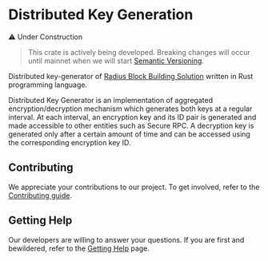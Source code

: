 # Distributed Key Generation

:warning: Under Construction
> This crate is actively being developed. Breaking changes will occur until mainnet when we will start [Semantic Versioning](https://semver.org/).

Distributed key-generator of [Radius Block Building Solution](https://github.com/radiusxyz/radius-docs-bbs/blob/main/docs/radius_block_building_solution.md) written in Rust programming language.

Distributed Key Generator is an implementation of aggregated encryption/decryption mechanism which generates both keys at a regular interval. At each interval, an encryption key and its ID pair is generated and made accessible to other entities such as Secure RPC. A decryption key is generated only after a certain amount of time and can be accessed using the corresponding encryption key ID.

## Contributing
We appreciate your contributions to our project. To get involved, refer to the [Contributing guide](https://github.com/radiusxyz/radius-docs-bbs/blob/main/docs/contributing_guide.md).

## Getting Help
Our developers are willing to answer your questions. If you are first and bewildered, refer to the [Getting Help](https://github.com/radiusxyz/radius-docs-bbs/blob/main/docs/getting_help.md) page.
